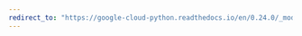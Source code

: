 ```yaml
---
redirect_to: "https://google-cloud-python.readthedocs.io/en/0.24.0/_modules/google/cloud/vision/entity.html"
---
```

